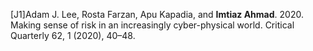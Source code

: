 [J1]Adam J. Lee, Rosta Farzan, Apu Kapadia, and **Imtiaz Ahmad**. 2020. Making sense of risk in an increasingly cyber-physical
world. Critical Quarterly 62, 1 (2020), 40–48.
